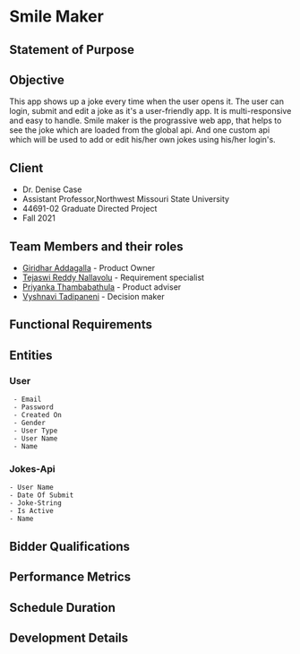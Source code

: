 
# Smile Maker
## Statement of Purpose

## Objective
This app shows up a joke every time when the user opens it. The user can login, submit and edit a joke as it's a user-friendly app. It is multi-responsive and easy to handle. Smile maker is the prograssive web app, that helps to see the joke which are loaded from the global api. And one custom api which will be used to add or edit his/her own jokes using his/her login's.

## Client
- Dr. Denise Case
- Assistant Professor,Northwest Missouri State University
- 44691-02 Graduate Directed Project
- Fall 2021
## Team Members and their roles

- [Giridhar Addagalla](https://github.com/giridhar196/giridhar196) - Product Owner
- [Tejaswi Reddy Nallavolu](https://github.com/tejaswinallavolu) - Requirement specialist
- [Priyanka Thambabathula](https://github.com/Priyanka1818/Priyanka1818) - Product adviser
- [Vyshnavi Tadipaneni](https://github.com/vyshnavi1996) - Decision maker

## Functional Requirements
## Entities

### User
     - Email
     - Password
     - Created On
     - Gender
     - User Type
     - User Name
     - Name

### Jokes-Api
    - User Name
    - Date Of Submit
    - Joke-String
    - Is Active
    - Name

## Bidder Qualifications
## Performance Metrics
## Schedule Duration
## Development Details

